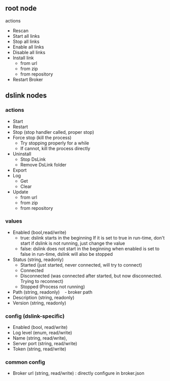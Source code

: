 
## root node

actions
 - Rescan
 - Start all links
 - Stop all links
 - Enable all links
 - Disable all links
 - Install link
    - from url
    - from zip
    - from repository
 - Restart Broker

## dslink nodes

### actions

 - Start
 - Restart
 - Stop (stop handler called, proper stop)
 - Force stop (kill the process)
    - Try stopping properly for a while
    - If cannot, kill the process directly
 - Uninstall
    - Stop DsLink
    - Remove DsLink folder
 - Export
 - Log
    - Get
    - Clear
 - Update
    - from url
    - from zip
    - from repository
    
### values

 - Enabled (bool,read/write)
    - true:  dslink starts in the beginning
             If it is set to true in run-time, don't start if dslink is not running, just change the value
    - false: dslink does not start in the beginning
             when enabled is set to false in run-time, dslink will also be stopped
 - Status (string, readonly)
    - Started (just started, never connected, will try to connect)
    - Connected
    - Disconnected (was connected after started, but now disconnected. Trying to reconnect)
    - Stopped (Process not running)
 - Path (string, readonly)
    - broker path
 - Description (string, readonly)
 - Version (string, readonly)
 
 ### config (dslink-specific)
 - Enabled (bool, read/write)
 - Log level (enum, read/write)
 - Name (string, read/write),
 - Server port (string, read/write)
 - Token (string, read/write)
 
 ### common config
 - Broker url (string, read/write) : directly configure in broker.json

